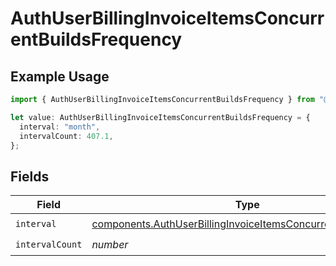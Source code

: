 # AuthUserBillingInvoiceItemsConcurrentBuildsFrequency

## Example Usage

```typescript
import { AuthUserBillingInvoiceItemsConcurrentBuildsFrequency } from "@vercel/sdk/models/components/authuser.js";

let value: AuthUserBillingInvoiceItemsConcurrentBuildsFrequency = {
  interval: "month",
  intervalCount: 407.1,
};
```

## Fields

| Field                                                                                                                                            | Type                                                                                                                                             | Required                                                                                                                                         | Description                                                                                                                                      |
| ------------------------------------------------------------------------------------------------------------------------------------------------ | ------------------------------------------------------------------------------------------------------------------------------------------------ | ------------------------------------------------------------------------------------------------------------------------------------------------ | ------------------------------------------------------------------------------------------------------------------------------------------------ |
| `interval`                                                                                                                                       | [components.AuthUserBillingInvoiceItemsConcurrentBuildsInterval](../../models/components/authuserbillinginvoiceitemsconcurrentbuildsinterval.md) | :heavy_check_mark:                                                                                                                               | N/A                                                                                                                                              |
| `intervalCount`                                                                                                                                  | *number*                                                                                                                                         | :heavy_check_mark:                                                                                                                               | N/A                                                                                                                                              |